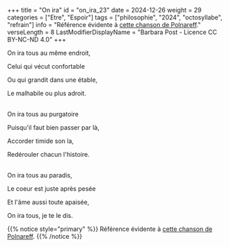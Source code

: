 +++
title = "On ira"
id = "on_ira_23"
date = 2024-12-26
weight = 29
categories = ["Etre", "Espoir"]
tags = ["philosophie", "2024", "octosyllabe", "refrain"]
info = "Référence évidente à [cette chanson de Polnareff](https://www.google.com/search?q=on+ira+tous+au+paradis)."
verseLength = 8
LastModifierDisplayName = "Barbara Post - Licence CC BY-NC-ND 4.0"
+++

On ira tous au même endroit,

Celui qui vécut confortable

Ou qui grandit dans une étable,

Le malhabile ou plus adroit.

 \
On ira tous au purgatoire

Puisqu'il faut bien passer par là,

Accorder timide son la,

Redérouler chacun l'histoire.

 \
On ira tous au paradis,

Le coeur est juste après pesée

Et l'âme aussi toute apaisée,

On ira tous, je te le dis.

{{% notice style="primary" %}}
Référence évidente à [cette chanson de Polnareff](https://www.google.com/search?q=on+ira+tous+au+paradis).
{{% /notice %}}
